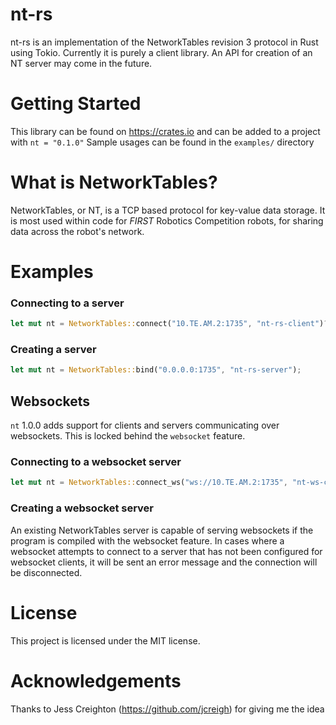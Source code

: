 # nt-rs
nt-rs is an implementation of the NetworkTables revision 3 protocol in Rust using Tokio.
Currently it is purely a client library. An API for creation of an NT server may come in the future.

# Getting Started
This library can be found on https://crates.io and can be added to a project with `nt = "0.1.0"`
Sample usages can be found in the `examples/` directory

# What is NetworkTables?
NetworkTables, or NT, is a TCP based protocol for key-value data storage. It is most used within code for _FIRST_ Robotics Competition robots, for sharing data across the robot's network.

# Examples
### Connecting to a server
```rust
let mut nt = NetworkTables::connect("10.TE.AM.2:1735", "nt-rs-client")?;
```
### Creating a server
```rust
let mut nt = NetworkTables::bind("0.0.0.0:1735", "nt-rs-server");
```

## Websockets
`nt` 1.0.0 adds support for clients and servers communicating over websockets. This is locked behind the `websocket` feature.
### Connecting to a websocket server
```rust
let mut nt = NetworkTables::connect_ws("ws://10.TE.AM.2:1735", "nt-ws-client")?;
```

### Creating a websocket server
An existing NetworkTables server is capable of serving websockets if the program is compiled with the websocket feature. In cases where a websocket attempts to connect to a server that has not been configured for websocket clients, it will be sent an error message and the connection will be disconnected.

# License
This project is licensed under the MIT license.

# Acknowledgements
Thanks to Jess Creighton (https://github.com/jcreigh) for giving me the idea
